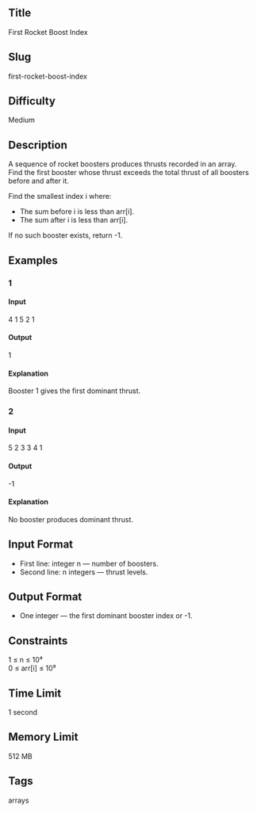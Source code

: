 ## Title

First Rocket Boost Index

## Slug

first-rocket-boost-index

## Difficulty

Medium

## Description

A sequence of rocket boosters produces thrusts recorded in an array.  
Find the first booster whose thrust exceeds the total thrust of all boosters before and after it.

Find the smallest index i where:

- The sum before i is less than arr[i].  
- The sum after i is less than arr[i].

If no such booster exists, return -1.

## Examples

### 1

#### Input
4
1 5 2 1

#### Output
1

#### Explanation
Booster 1 gives the first dominant thrust.

### 2

#### Input
5
2 3 3 4 1

#### Output
-1

#### Explanation
No booster produces dominant thrust.

## Input Format
- First line: integer n — number of boosters.  
- Second line: n integers — thrust levels.

## Output Format
- One integer — the first dominant booster index or -1.

## Constraints
1 ≤ n ≤ 10⁴  
0 ≤ arr[i] ≤ 10⁹  

## Time Limit
1 second  

## Memory Limit
512 MB  

## Tags
arrays
